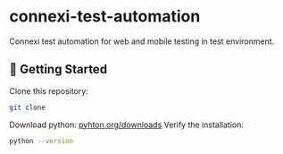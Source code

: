 # connexi-test-automation
Connexi test automation for web and mobile testing in test environment.

## 🚀 Getting Started
Clone this repository:
``` bash
git clone 
```
Download python: <a href="https://www.python.org/downloads/">pyhton.org/downloads</a>
Verify the installation:
``` bash
python --version
```

